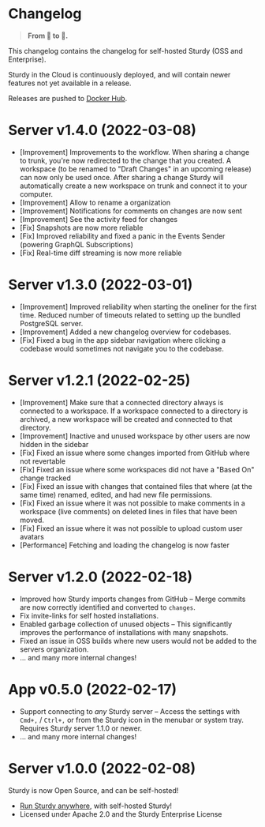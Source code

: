 # Changelog

> **From 🥚 to 🐣.**

This changelog contains the changelog for self-hosted Sturdy (OSS and Enterprise).  

Sturdy in the Cloud is continuously deployed, and will contain newer features not yet available in a release.  

Releases are pushed to [Docker Hub](https://hub.docker.com/r/getsturdy/server/).

# Server v1.4.0 (2022-03-08)

* [Improvement] Improvements to the workflow. When sharing a change to trunk, you're now redirected to the change that you created. A workspace (to be renamed to "Draft Changes" in an upcoming release) can now only be used once. After sharing a change Sturdy will automatically create a new workspace on trunk and connect it to your computer.
* [Improvement] Allow to rename a organization
* [Improvement] Notifications for comments on changes are now sent
* [Improvement] See the activity feed for changes
* [Fix] Snapshots are now more reliable
* [Fix] Improved reliability and fixed a panic in the Events Sender (powering GraphQL Subscriptions)
* [Fix] Real-time diff streaming is now more reliable

# Server v1.3.0 (2022-03-01)

* [Improvement] Improved reliability when starting the oneliner for the first time. Reduced number of timeouts related to setting up the bundled PostgreSQL server.
* [Improvement] Added a new changelog overview for codebases.
* [Fix] Fixed a bug in the app sidebar navigation where clicking a codebase would sometimes not navigate you to the codebase.

# Server v1.2.1 (2022-02-25)

* [Improvement] Make sure that a connected directory always is connected to a workspace. If a workspace connected to a directory is archived, a new workspace will be created and connected to that directory.
* [Improvement] Inactive and unused workspace by other users are now hidden in the sidebar
* [Fix] Fixed an issue where some changes imported from GitHub where not revertable
* [Fix] Fixed an issue where some workspaces did not have a "Based On" change tracked
* [Fix] Fixed an issue with changes that contained files that where (at the same time) renamed, edited, and had new file permissions.
* [Fix] Fixed an issue where it was not possible to make comments in a workspace (live comments) on deleted lines in files that have been moved.
* [Fix] Fixed an issue where it was not possible to upload custom user avatars
* [Performance] Fetching and loading the changelog is now faster

# Server v1.2.0 (2022-02-18)

* Improved how Sturdy imports changes from GitHub – Merge commits are now correctly identified and converted to `changes`.
* Fix invite-links for self hosted installations.
* Enabled garbage collection of unused objects – This significantly improves the performance of installations with many snapshots.
* Fixed an issue in OSS builds where new users would not be added to the servers organization.
* ... and many more internal changes!

# App v0.5.0 (2022-02-17)

* Support connecting to _any_ Sturdy server – Access the settings with `Cmd+,` / `Ctrl+,` or from the Sturdy icon in the menubar or system tray. Requires Sturdy server 1.1.0 or newer.
* ... and many more internal changes!

# Server v1.0.0 (2022-02-08)

Sturdy is now Open Source, and can be self-hosted! 

* [Run Sturdy anywhere](https://getsturdy.com/docs/self-hosted), with self-hosted Sturdy!
* Licensed under Apache 2.0 and the Sturdy Enterprise License
